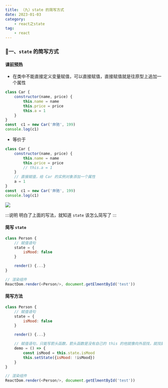 ```yaml
---
title: （九）state 的简写方式
date: 2023-01-03
category:
    - react之state
tag: 
    - react
---
```



### 🍧一、`state` 的简写方式

#### 课前预热
- 在类中不能直接定义变量赋值，可以直接赋值，直接赋值就是往原型上追加一个属性

```js
class Car {
    constructor(name, price) {
        this.name = name
        this.price = price
        this.a = 1
    }
}
const  c1 = new Car('奔驰', 199)
console.log(c1)
```
- 等价于
```js
class Car {
    constructor(name, price) {
        this.name = name
        this.price = price
        // this.a = 1
    }
    // 直接赋值，给 Car 的实例对象添加一个属性
    a = 1
}
const  c1 = new Car('奔驰', 199)
console.log(c1)
```
![](https://image.zswei.xyz/img/202301021652989.png)

:::说明
明白了上面的写法，就知道 `state` 该怎么简写了
:::

#### 简写 `state`
```js
class Person {
    // 赋值语句
    state = {
        isMood: false
    }

    render() {...}
}

// 渲染组件
ReactDom.render(<Person/>, document.getElmentById('test'))
```

#### 简写方法
```js
class Person {
    // 赋值语句
    state = {
        isMood: false
    }

    render() {...}

    // 赋值语句，只能写箭头函数，箭头函数是没有自己的 this 的他就像向外层找，就找到实例的 this
    demo = () => {
        const isMood = this.state.isMood
        this.setState({isMood: !isMood})
    }
}

// 渲染组件
ReactDom.render(<Person/>, document.getElmentById('test'))
```